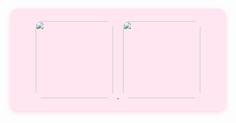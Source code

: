 <div style="background-color: #ffe6f0; padding: 20px; border-radius: 20px; text-align: center; box-shadow: 0 4px 10px rgba(255, 182, 193, 0.5);">
  <a href="https://github.com/JulianaFurlan">
    <img height="180em" style="border-radius: 15px; margin: 10px;" 
      src="https://github-readme-stats.vercel.app/api?username=JulianaFurlan&show_icons=true&theme=rose_pine&include_all_commits=true&count_private=true"/>
    <img height="180em" style="border-radius: 15px; margin: 10px;" 
      src="https://github-readme-stats.vercel.app/api/top-langs/?username=JulianaFurlan&layout=compact&langs_count=6&theme=rose_pine"/>
  </a>
</div>
